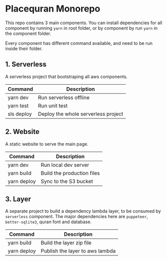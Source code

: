 # Placequran Monorepo

This repo contains 3 main components. You can install dependencies for all component by running `yarn` in root folder, or by component by run `yarn` in the component folder.

Every component has different command available, and need to be run inside their folder.

## 1. Serverless

A serverless project that bootstraping all aws components.

| Command    | Description                         |
| ---------- | ----------------------------------- |
| yarn dev   | Run serverless offline              |
| yarn test  | Run unit test                       |
| sls deploy | Deploy the whole serverless project |

## 2. Website

A static website to serve the main page.

| Command     | Description                |
| ----------- | -------------------------- |
| yarn dev    | Run local dev server       |
| yarn build  | Build the production files |
| yarn deploy | Sync to the S3 bucket      |

## 3. Layer

A separate project to build a dependency lambda layer, to be consumed by `serverless` component. The major dependencies here are `puppeteer`, `better-sqlite3`, quran font and database.

| Command     | Description                     |
| ----------- | ------------------------------- |
| yarn build  | Build the layer zip file        |
| yarn deploy | Publish the layer to aws lambda |
